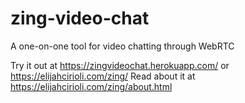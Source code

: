 # zing-video-chat
A one-on-one tool for video chatting through WebRTC

Try it out at https://zingvideochat.herokuapp.com/ or https://elijahcirioli.com/zing/
Read about it at https://elijahcirioli.com/zing/about.html
